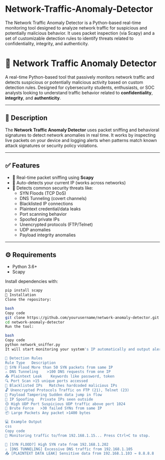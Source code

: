 # Network-Traffic-Anomaly-Detector
The Network Traffic Anomaly Detector is a Python-based real-time monitoring tool designed to analyze network traffic for suspicious and potentially malicious behavior. It uses packet inspection (via Scapy) and a set of customizable detection rules to identify threats related to confidentiality, integrity, and authenticity.

# 🚨 Network Traffic Anomaly Detector

A real-time Python-based tool that passively monitors network traffic and detects suspicious or potentially malicious activity based on custom detection rules. Designed for cybersecurity students, enthusiasts, or SOC analysts looking to understand traffic behavior related to **confidentiality**, **integrity**, and **authenticity**.

---

## 📌 Description

The **Network Traffic Anomaly Detector** uses packet sniffing and behavioral signatures to detect network anomalies in real time. It works by inspecting live packets on your device and logging alerts when patterns match known attack signatures or security policy violations.

---

## ✅ Features

- 🔎 Real-time packet sniffing using **Scapy**
- 📡 Auto-detects your current IP (works across networks)
- 🔐 Detects common security threats like:
  - SYN Floods (TCP DoS)
  - DNS Tunneling (covert channels)
  - Blacklisted IP connections
  - Plaintext credential/data leaks
  - Port scanning behavior
  - Spoofed private IPs
  - Unencrypted protocols (FTP/Telnet)
  - UDP anomalies
  - Payload integrity anomalies

---

## ⚙️ Requirements

- Python 3.6+
- Scapy

Install dependencies with:

```bash
pip install scapy
🚀 Installation
Clone the repository:

bash
Copy code
git clone https://github.com/yourusername/network-anomaly-detector.git
cd network-anomaly-detector
Run the tool:

bash
Copy code
python network_sniffer.py
It will start monitoring your system's IP automatically and output alerts if anything suspicious is detected.

🧪 Detection Rules
Rule Type	Description
🔺 SYN Flood	More than 50 SYN packets from same IP
⚠️ DNS Tunneling	>100 DNS requests from one IP
📤 Plaintext Leak	Keywords like password, token
🔍 Port Scan	>15 unique ports accessed
🚫 Blacklisted IPs	Matches hardcoded malicious IPs
🔓 Unencrypted Protocols	Traffic on FTP (21), Telnet (23)
🛑 Payload Tampering	Sudden data jump in flow
🧨 IP Spoofing	Private IPs seen outside
🟡 High UDP Port	Suspicious UDP traffic above port 1024
🔐 Brute Force	>30 failed SYNs from same IP
📦 Large Packets	Any packet >1400 bytes

💻 Example Output
css
Copy code
📡 Monitoring traffic to/from 192.168.1.15... Press Ctrl+C to stop.

🔺 [SYN FLOOD?] High SYN rate from 192.168.1.202
⚠️ [DNS TUNNELING] Excessive DNS traffic from 192.168.1.105
📤 [PLAINTEXT DATA LEAK] Sensitive data from 192.168.1.103 → 8.8.8.8
